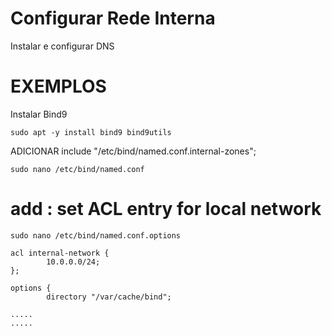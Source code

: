 # Configurar Rede Interna

Instalar e configurar DNS


# EXEMPLOS
Instalar Bind9

```
sudo apt -y install bind9 bind9utils 
```
ADICIONAR include "/etc/bind/named.conf.internal-zones";
```
sudo nano /etc/bind/named.conf  
```
# add : set ACL entry for local network

```
sudo nano /etc/bind/named.conf.options 
```
```
acl internal-network {
        10.0.0.0/24;
};

options {
        directory "/var/cache/bind";

.....
.....

